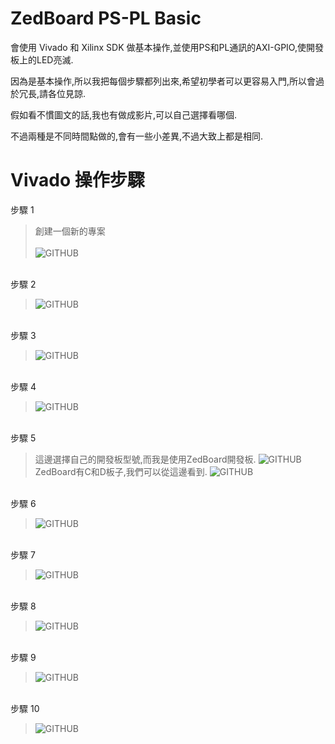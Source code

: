 # ZedBoard PS-PL Basic
會使用 Vivado 和 Xilinx SDK 做基本操作,並使用PS和PL通訊的AXI-GPIO,使開發板上的LED亮滅.

因為是基本操作,所以我把每個步驟都列出來,希望初學者可以更容易入門,所以會過於冗長,請各位見諒.

假如看不慣圖文的話,我也有做成影片,可以自己選擇看哪個.

不過兩種是不同時間點做的,會有一些小差異,不過大致上都是相同.

# Vivado 操作步驟
步驟 1
> 創建一個新的專案<br><br>
> ![GITHUB](https://raw.githubusercontent.com/ANAN030/ZedBoard-PS-PL-Basic/master/image/01.png "01")

<br>步驟 2
> ![GITHUB](https://raw.githubusercontent.com/ANAN030/ZedBoard-PS-PL-Basic/master/image/02.png "02")

<br>步驟 3
> ![GITHUB](https://raw.githubusercontent.com/ANAN030/ZedBoard-PS-PL-Basic/master/image/03.png "03")

<br>步驟 4
> ![GITHUB](https://raw.githubusercontent.com/ANAN030/ZedBoard-PS-PL-Basic/master/image/04.png "04")

<br>步驟 5
> 這邊選擇自己的開發板型號,而我是使用ZedBoard開發板.
> ![GITHUB](https://raw.githubusercontent.com/ANAN030/ZedBoard-PS-PL-Basic/master/image/05.png "05")
> ZedBoard有C和D板子,我們可以從這邊看到.
> ![GITHUB](https://raw.githubusercontent.com/ANAN030/ZedBoard-PS-PL-Basic/master/image/ZedBoard.png "ZedBoard")

<br>步驟 6
> ![GITHUB](https://raw.githubusercontent.com/ANAN030/ZedBoard-PS-PL-Basic/master/image/06.png "06")

<br>步驟 7
> ![GITHUB](https://raw.githubusercontent.com/ANAN030/ZedBoard-PS-PL-Basic/master/image/07.png "07")

<br>步驟 8
> ![GITHUB](https://raw.githubusercontent.com/ANAN030/ZedBoard-PS-PL-Basic/master/image/08.png "08")

<br>步驟 9
> ![GITHUB](https://raw.githubusercontent.com/ANAN030/ZedBoard-PS-PL-Basic/master/image/09.png "09")

<br>步驟 10
> ![GITHUB](https://raw.githubusercontent.com/ANAN030/ZedBoard-PS-PL-Basic/master/image/10.png "10")

